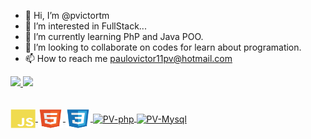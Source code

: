 - 👋 Hi, I’m @pvictortm
- 👀 I’m interested in FullStack...
- 🌱 I’m currently learning PhP and Java POO.
- 💞️ I’m looking to collaborate on codes for learn about programation.
- 📫 How to reach me paulovictor11pv@hotmail.com


<div align="left">
  <a href="https://github.com/pvictortm">
  <img height="180em" src="https://github-readme-stats.vercel.app/api?username=pvictortm&show_icons=true&theme=highcontrast&include_all_commits=true&count_private=true"/>
  <img height="180em" src="https://github-readme-stats.vercel.app/api/top-langs/?username=pvictortm&layout=compact&langs_count=7&theme=highcontrast"/>
</div>
<br>
  
<div style="display: inline_block"><br>
  <img align="center" alt="PV-Js" height="30" width="40" src="https://raw.githubusercontent.com/devicons/devicon/master/icons/javascript/javascript-plain.svg">
  <img align="center" alt="PV-HTML" height="30" width="40" src="https://raw.githubusercontent.com/devicons/devicon/master/icons/html5/html5-original.svg">
  <img align="center" alt="PV-CSS" height="30" width="40" src="https://raw.githubusercontent.com/devicons/devicon/master/icons/css3/css3-original.svg">
  <img align="center" alt="PV-php" height="30" width="40" src="https://cdn.jsdelivr.net/gh/devicons/devicon/icons/php/php-original.svg">
  <img align="center" alt="PV-Mysql" height="30" width="40" src="https://cdn.jsdelivr.net/gh/devicons/devicon/icons/mysql/mysql-original-wordmark.svg"> 
</div>
  
<!---
pvictortm/pvictortm is a ✨ special ✨ repository because its `README.md` (this file) appears on your GitHub profile.
You can click the Preview link to take a look at your changes.
--->
